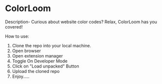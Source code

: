 # ColorLoom

Description-
Curious about website color codes? Relax, ColorLoom has you covered!

How to use:
1. Clone the repo into your local machine.
2. Open browser
3. Open extension manager
4. Toggle On Developer Mode
5. Click on "Load unpacked" Button
6. Upload the cloned repo
7. Enjoy.....
